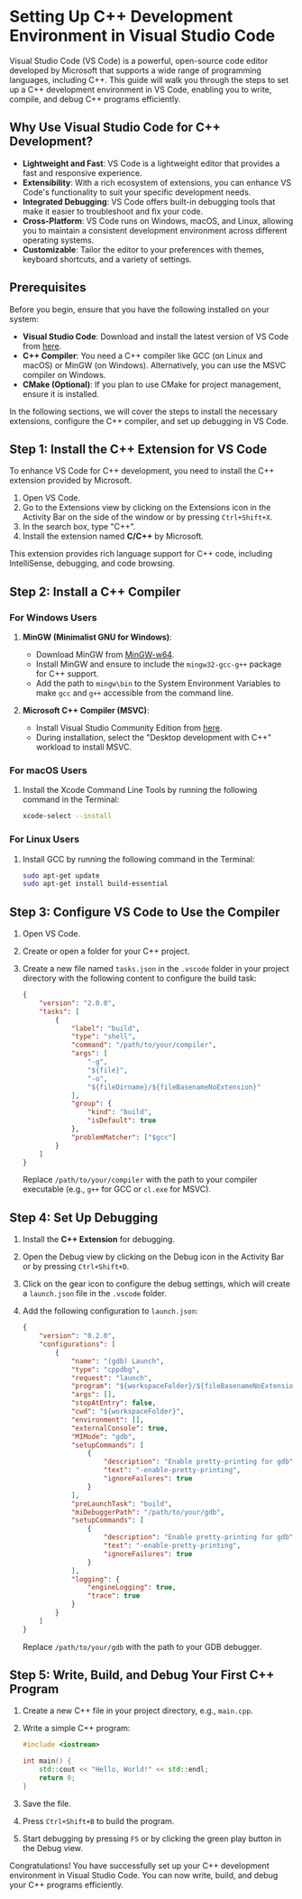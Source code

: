 # Setting Up C++ Development Environment in Visual Studio Code

Visual Studio Code (VS Code) is a powerful, open-source code editor developed by Microsoft that supports a wide range of programming languages, including C++. This guide will walk you through the steps to set up a C++ development environment in VS Code, enabling you to write, compile, and debug C++ programs efficiently.

## Why Use Visual Studio Code for C++ Development?

- **Lightweight and Fast**: VS Code is a lightweight editor that provides a fast and responsive experience.
- **Extensibility**: With a rich ecosystem of extensions, you can enhance VS Code's functionality to suit your specific development needs.
- **Integrated Debugging**: VS Code offers built-in debugging tools that make it easier to troubleshoot and fix your code.
- **Cross-Platform**: VS Code runs on Windows, macOS, and Linux, allowing you to maintain a consistent development environment across different operating systems.
- **Customizable**: Tailor the editor to your preferences with themes, keyboard shortcuts, and a variety of settings.

## Prerequisites

Before you begin, ensure that you have the following installed on your system:

- **Visual Studio Code**: Download and install the latest version of VS Code from [here](https://code.visualstudio.com/).
- **C++ Compiler**: You need a C++ compiler like GCC (on Linux and macOS) or MinGW (on Windows). Alternatively, you can use the MSVC compiler on Windows.
- **CMake (Optional)**: If you plan to use CMake for project management, ensure it is installed.

In the following sections, we will cover the steps to install the necessary extensions, configure the C++ compiler, and set up debugging in VS Code.

## Step 1: Install the C++ Extension for VS Code

To enhance VS Code for C++ development, you need to install the C++ extension provided by Microsoft.

1. Open VS Code.
2. Go to the Extensions view by clicking on the Extensions icon in the Activity Bar on the side of the window or by pressing `Ctrl+Shift+X`.
3. In the search box, type "C++".
4. Install the extension named **C/C++** by Microsoft.

This extension provides rich language support for C++ code, including IntelliSense, debugging, and code browsing.

## Step 2: Install a C++ Compiler

### For Windows Users

1. **MinGW (Minimalist GNU for Windows)**:
   - Download MinGW from [MinGW-w64](http://www.mingw.org/).
   - Install MinGW and ensure to include the `mingw32-gcc-g++` package for C++ support.
   - Add the path to `mingw\bin` to the System Environment Variables to make `gcc` and `g++` accessible from the command line.

2. **Microsoft C++ Compiler (MSVC)**:
   - Install Visual Studio Community Edition from [here](https://visualstudio.microsoft.com/vs/community/).
   - During installation, select the "Desktop development with C++" workload to install MSVC.

### For macOS Users

1. Install the Xcode Command Line Tools by running the following command in the Terminal:

   ```sh
   xcode-select --install
   ```

### For Linux Users

1. Install GCC by running the following command in the Terminal:

   ```sh
   sudo apt-get update
   sudo apt-get install build-essential
   ```

## Step 3: Configure VS Code to Use the Compiler

1. Open VS Code.
2. Create or open a folder for your C++ project.
3. Create a new file named `tasks.json` in the `.vscode` folder in your project directory with the following content to configure the build task:

   ```json
   {
       "version": "2.0.0",
       "tasks": [
           {
               "label": "build",
               "type": "shell",
               "command": "/path/to/your/compiler",
               "args": [
                   "-g",
                   "${file}",
                   "-o",
                   "${fileDirname}/${fileBasenameNoExtension}"
               ],
               "group": {
                   "kind": "build",
                   "isDefault": true
               },
               "problemMatcher": ["$gcc"]
           }
       ]
   }
   ```

   Replace `/path/to/your/compiler` with the path to your compiler executable (e.g., `g++` for GCC or `cl.exe` for MSVC).

## Step 4: Set Up Debugging

1. Install the **C++ Extension** for debugging.
2. Open the Debug view by clicking on the Debug icon in the Activity Bar or by pressing `Ctrl+Shift+D`.
3. Click on the gear icon to configure the debug settings, which will create a `launch.json` file in the `.vscode` folder.
4. Add the following configuration to `launch.json`:

   ```json
   {
       "version": "0.2.0",
       "configurations": [
           {
               "name": "(gdb) Launch",
               "type": "cppdbg",
               "request": "launch",
               "program": "${workspaceFolder}/${fileBasenameNoExtension}",
               "args": [],
               "stopAtEntry": false,
               "cwd": "${workspaceFolder}",
               "environment": [],
               "externalConsole": true,
               "MIMode": "gdb",
               "setupCommands": [
                   {
                       "description": "Enable pretty-printing for gdb",
                       "text": "-enable-pretty-printing",
                       "ignoreFailures": true
                   }
               ],
               "preLaunchTask": "build",
               "miDebuggerPath": "/path/to/your/gdb",
               "setupCommands": [
                   {
                       "description": "Enable pretty-printing for gdb",
                       "text": "-enable-pretty-printing",
                       "ignoreFailures": true
                   }
               ],
               "logging": {
                   "engineLogging": true,
                   "trace": true
               }
           }
       ]
   }
   ```

   Replace `/path/to/your/gdb` with the path to your GDB debugger.

## Step 5: Write, Build, and Debug Your First C++ Program

1. Create a new C++ file in your project directory, e.g., `main.cpp`.
2. Write a simple C++ program:

   ```cpp
   #include <iostream>

   int main() {
       std::cout << "Hello, World!" << std::endl;
       return 0;
   }
   ```

3. Save the file.
4. Press `Ctrl+Shift+B` to build the program.
5. Start debugging by pressing `F5` or by clicking the green play button in the Debug view.

Congratulations! You have successfully set up your C++ development environment in Visual Studio Code. You can now write, build, and debug your C++ programs efficiently.
